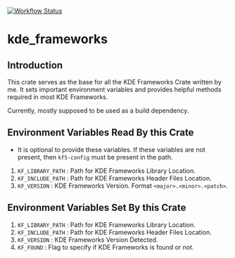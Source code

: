 [![Workflow Status](https://github.com/Ayush1325/kde-frameworks-rs/workflows/main/badge.svg)](https://github.com/Ayush1325/kde-frameworks-rs/actions?query=workflow%3A%22main%22)

# kde_frameworks

## Introduction
This crate serves as the base for all the KDE Frameworks Crate written by me. It sets important
environment variables and provides helpful methods required in most KDE Frameworks.

Currently, mostly supposed to be used as a build dependency.

## Environment Variables Read By this Crate
- It is optional to provide these variables. If these variables are not present, then `kf5-config`
  must be present in the path.
1. `KF_LIBRARY_PATH` : Path for KDE Frameworks Library Location.
2. `KF_INCLUDE_PATH` : Path for KDE Frameworks Header Files Location.
3. `KF_VERSION` : KDE Frameworks Version. Format `<major>.<minor>.<patch>`.

## Environment Variables Set By this Crate
1. `KF_LIBRARY_PATH` : Path for KDE Frameworks Library Location.
2. `KF_INCLUDE_PATH` : Path for KDE Frameworks Header Files Location.
3. `KF_VERSION` : KDE Frameworks Version Detected.
4. `KF_FOUND` : Flag to specify if KDE Frameworks is found or not.
